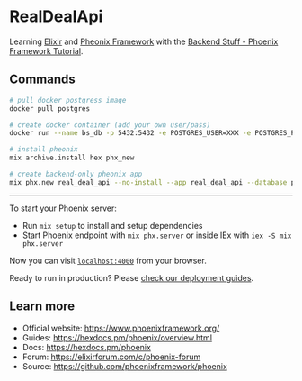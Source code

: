 # RealDealApi

Learning [Elixir](https://elixir-lang.org/) and [Pheonix Framework](https://www.phoenixframework.org/) with the [Backend Stuff - Phoenix Framework Tutorial](https://www.youtube.com/watch?v=s3WNCjN4Pes).

## Commands

```sh
# pull docker postgress image
docker pull postgres

# create docker container (add your own user/pass)
docker run --name bs_db -p 5432:5432 -e POSTGRES_USER=XXX -e POSTGRES_PASSWORD=XXX -d postgres

# install pheonix
mix archive.install hex phx_new

# create backend-only pheonix app
mix phx.new real_deal_api --no-install --app real_deal_api --database postgres --no-live --no-assets --no-html --no-dashboard --no-mailer --binary-id
```


---

To start your Phoenix server:

  * Run `mix setup` to install and setup dependencies
  * Start Phoenix endpoint with `mix phx.server` or inside IEx with `iex -S mix phx.server`

Now you can visit [`localhost:4000`](http://localhost:4000) from your browser.

Ready to run in production? Please [check our deployment guides](https://hexdocs.pm/phoenix/deployment.html).

## Learn more

  * Official website: https://www.phoenixframework.org/
  * Guides: https://hexdocs.pm/phoenix/overview.html
  * Docs: https://hexdocs.pm/phoenix
  * Forum: https://elixirforum.com/c/phoenix-forum
  * Source: https://github.com/phoenixframework/phoenix
